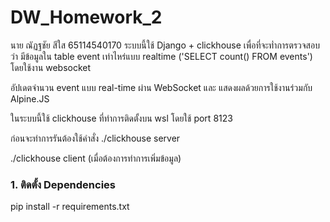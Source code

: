 # DW_Homework_2

นาย ณัฏฐชัย สีใส 65114540170
ระบบนี้ใช้ Django + clickhouse เพื่อที่จะท่ำการตรวจสอบว่า มีข้อมูลใน table event เท่าไหร่แบบ realtime ('SELECT count() FROM events') โดยใช้งาน websocket

อัปเดตจำนวน event แบบ real-time ผ่าน WebSocket และ แสดงผลด้วยการใช้งานร่วมกับ Alpine.JS

ในระบบนี้ใช้ clickhouse ที่ทำการติดตั้งบน wsl โดยใช้ port 8123 

ก่อนจะทำการรันต้องใช้คำสั่ง
./clickhouse server

./clickhouse client (เมื่อต้องการทำการเพิ่มข้อมูล)

### 1. ติดตั้ง Dependencies

pip install -r requirements.txt
